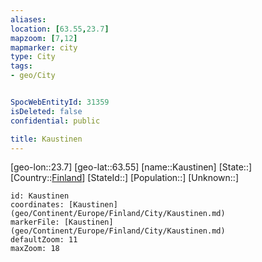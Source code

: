 ```yaml
---
aliases: 
location: [63.55,23.7]
mapzoom: [7,12] 
mapmarker: city 
type: City
tags:
- geo/City


SpocWebEntityId: 31359
isDeleted: false
confidential: public

title: Kaustinen
---
```

[geo-lon::23.7]
[geo-lat::63.55]
[name::Kaustinen]
[State::]
[Country::[Finland](geo/Continent/Europe/Finland.md)]
[StateId::]
[Population::]
[Unknown::]


```leaflet
id: Kaustinen
coordinates: [Kaustinen](geo/Continent/Europe/Finland/City/Kaustinen.md)
markerFile: [Kaustinen](geo/Continent/Europe/Finland/City/Kaustinen.md)
defaultZoom: 11 
maxZoom: 18
```



